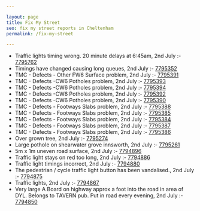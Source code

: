 ```yaml
---

layout: page
title: Fix My Street
seo: fix my street reports in Cheltenham
permalink: /fix-my-street

---
```


<!-- fix_marker starts -->

- Traffic lights timing wrong. 20 minute delays at 6:45am, 2nd July :- [7795762](https://www.fixmystreet.com/report/7795762)
- Timings have changed causing long queues, 2nd July :- [7795352](https://www.fixmystreet.com/report/7795352)
- TMC - Defects - Other FW6  Surface problem, 2nd July :- [7795391](https://www.fixmystreet.com/report/7795391)
- TMC - Defects -CW6 Potholes  problem, 2nd July :- [7795393](https://www.fixmystreet.com/report/7795393)
- TMC - Defects -CW6 Potholes  problem, 2nd July :- [7795394](https://www.fixmystreet.com/report/7795394)
- TMC - Defects -CW6 Potholes  problem, 2nd July :- [7795392](https://www.fixmystreet.com/report/7795392)
- TMC - Defects -CW6 Potholes  problem, 2nd July :- [7795390](https://www.fixmystreet.com/report/7795390)
- TMC - Defects - Footways Slabs problem, 2nd July :- [7795388](https://www.fixmystreet.com/report/7795388)
- TMC - Defects - Footways Slabs problem, 2nd July :- [7795385](https://www.fixmystreet.com/report/7795385)
- TMC - Defects - Footways Slabs problem, 2nd July :- [7795384](https://www.fixmystreet.com/report/7795384)
- TMC - Defects - Footways Slabs problem, 2nd July :- [7795387](https://www.fixmystreet.com/report/7795387)
- TMC - Defects - Footways Slabs problem, 2nd July :- [7795386](https://www.fixmystreet.com/report/7795386)
- Over grown tree, 2nd July :- [7795274](https://www.fixmystreet.com/report/7795274)
- Large pothole on shearwater grove innsworth, 2nd July :- [7795261](https://www.fixmystreet.com/report/7795261)
- 5m x 1m uneven road surface, 2nd July :- [7794896](https://www.fixmystreet.com/report/7794896)
- Traffic light stays on red too long, 2nd July :- [7794886](https://www.fixmystreet.com/report/7794886)
- Traffic light timings incorrect, 2nd July :- [7794880](https://www.fixmystreet.com/report/7794880)
- The pedestrian / cycle traffic light button has been vandalised., 2nd July :- [7794875](https://www.fixmystreet.com/report/7794875)
- Traffic lights, 2nd July :- [7794867](https://www.fixmystreet.com/report/7794867)
- Very large A Board on highway approx a foot into the road in area of DYL. Belongs to TAVERN pub. Put in road every evening, 2nd July :- [7794850](https://www.fixmystreet.com/report/7794850)

<!-- fix_marker ends -->